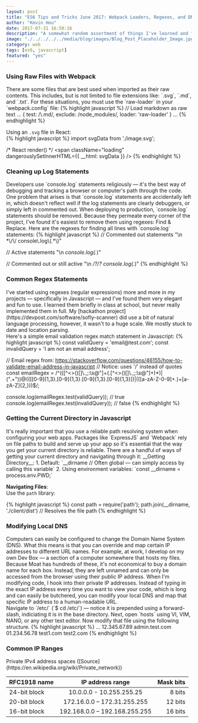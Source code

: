 ```yaml
---
layout: post
title: "ES6 Tips and Tricks June 2017: Webpack Loaders, Regexes, and DNS Configuration"
author: "Kevin Hou"
date: 2017-07-31 16:50:16
description: "A somewhat random assortment of things I've learned and felt worth noting including how to do a local DNA override, using SVGs in Webpack, how to retrieve the current directory path in-line, and more."
image: "./../../../../media/blog/images/Blog_Post_Placeholder_Image.jpg"
category: web
tags: [es6, javascript]
featured: "yes"
---
```

<h3 class="post-subheader">Using Raw Files with Webpack</h3>
There are some files that are best used when imported as their raw contents. This includes, but is not limited to file extensions like: `.svg`, `.md`, and `.txt`. For these situations, you must use the `raw-loader` in your `webpack.config` file:  
{% highlight javascript %}
// Load markdown as raw text
...
{
    test: /\.md/,
    exclude: /node_modules/,
    loader: 'raw-loader'
}
...
{% endhighlight %}

Using an `.svg` file in React:<br>
{% highlight javascript %}
import svgData from './image.svg';

/* React render() */
<span className="loading" dangerouslySetInnerHTML={{ __html: svgData }} />
{% endhighlight %}

<h3 class="post-subheader">Cleaning up Log Statements</h3>
Developers use `console.log` statements religiously — it's the best way of debugging and tracking a browser or computer's path through the code. One problem that arises is that `console.log` statements are accidentally left in, which doesn't reflect well if the log statements are clearly debuggers, or simply left in commented out. When deploying to production, `console.log` statements should be removed. Because they permeate every corner of the project, I've found it's easiest to remove them using regexes: Find & Replace. Here are the regexes for finding all lines with `console.log` statements:  
{% highlight javascript %}
// Commented out statements
"\n *\/\/ console\.log\(.*\)"

// Active statements
"\n *console\.log\(.*\)"

// Commented out or still active
"\n *\/?\/? console\.log\(.*\)"
{% endhighlight %}

<h3 class="post-subheader">Common Regex Statements</h3>
I've started using regexes (regular expressions) more and more in my projects — specifically in Javascript — and I've found them very elegant and fun to use. I learned them briefly in class at school, but never really implemented them in full. My [hackathon project](https://devpost.com/software/sofly-scanner) did use a bit of natural language processing, however, it wasn't to a huge scale. We mostly stuck to date and location parsing.
<br class="post-line-break">
Here's a simple email validation regex match statement in Javascript:  
{% highlight javascript %}
const validQuery = 'email@test.com';
const invalidQuery = 'I am not an email address';

// Email regex from: https://stackoverflow.com/questions/46155/how-to-validate-email-address-in-javascript
// Notice: uses '/' instead of quotes
const emailRegex = /^(([^<>()\[\]\\.,;:\s@"]+(\.[^<>()\[\]\\.,;:\s@"]+)*)|(".+"))@((\[[0-9]{1,3}\.[0-9]{1,3}\.[0-9]{1,3}\.[0-9]{1,3}])|(([a-zA-Z\-0-9]+\.)+[a-zA-Z]{2,}))$/;

console.log(emailRegex.test(validQuery)); // true
console.log(emailRegex.test(invalidQuery)); // false
{% endhighlight %}

<h3 class="post-subheader">Getting the Current Directory in Javascript</h3>
It's really important that you use a reliable path resolving system when configuring your web apps. Packages like `ExpressJS` and `Webpack` rely on file paths to build and serve up your app so it's essential that the way you get your current directory is reliable. There are a handful of ways of getting your current directory and navigating through it:  
__Getting Directory__:  
1. Default: `__dirname // Often global — can simply access by calling this variable`  
2. Using environment variables: `const __dirname = process.env.PWD;`


__Navigating Files__:  
Use the `path` library:

{% highlight javascript %}
const path = require('path');
path.join(__dirname, './client/dist') // Resolves the file path
{% endhighlight %}

<h3 class="post-subheader">Modifying Local DNS</h3>
Computers can easily be configured to change the Domain Name System (DNS). What this means is that you can override and map certain IP addresses to different URL names. For example, at work, I develop on my own Dev Box — a section of a computer somewhere that hosts my files. Because Moat has hundreds of these, it's not economical to buy a domain name for each box. Instead, they are left unnamed and can only be accessed from the browser using their public IP address. When I'm modifying code, I hook into their private IP addresses. Instead of typing in the exact IP address every time you want to view your code, which is long and can easily be butchered, you can modify your local DNS and map that specific IP address to a human-readable URL.
<br class="post-line-break">
Navigate to `/etc/` (`$ cd /etc/`) — notice it is prepended using a forward-slash, indiciating it is in the base directory. Next, open `hosts` using VI, VIM, NANO, or any other text editor. Now modify that file using the following structure.  
{% highlight javascript %}
<IP Address>    <URL 1> ... <URL N>
12.345.67.89    admin.test.com
01.234.56.78    test1.com test2.com
{% endhighlight %}

<h3 class="post-subheader">Common IP Ranges</h3>
Private IPv4 address spaces ([Source](https://en.wikipedia.org/wiki/Private_network))

| RFC1918 name |  IP address range              | Mask bits |
| ------------ |:------------------------------:| ---------:|
| 24-bit block |  10.0.0.0 - 10.255.255.25      | 8 bits    |
| 20-bit block |  172.16.0.0 – 172.31.255.255   | 12 bits   |
| 16-bit block |  192.168.0.0 – 192.168.255.255 | 16 bits   |
